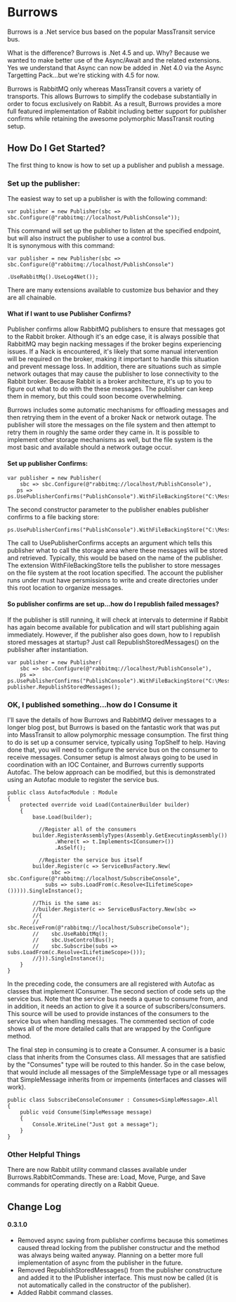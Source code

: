 # Burrows

Burrows is a .Net service bus based on the popular MassTransit service bus.

What is the difference?
Burrows is .Net 4.5 and up.  Why?  Because we wanted to make better use of the Async/Await and the related extensions.
Yes we understand that Async can now be added in .Net 4.0 via the Async Targetting Pack...but we're sticking with 4.5 for now.

Burrows is RabbitMQ only whereas MassTransit covers a variety of transports. This allows Burrows to simplify the codebase substantially 
in order to focus exclusively on Rabbit. As a result, Burrows provides a more full featured implementation of Rabbit including better 
support for publisher confirms while retaining the awesome polymorphic MassTransit routing setup.

## How Do I Get Started?

The first thing to know is how to set up a publisher and publish a message.

### Set up the publisher:
The easiest way to set up a publisher is with the following command:

	var publisher = new Publisher(sbc => sbc.Configure(@"rabbitmq://localhost/PublishConsole"));

This command will set up the publisher to listen at the specified endpoint, but will also instruct the publisher to use a control bus.  
It is synonymous with this command:

	var publisher = new Publisher(sbc => sbc.Configure(@"rabbitmq://localhost/PublishConsole")
												  .UseRabbitMq().UseLog4Net());

There are many extensions available to customize bus behavior and they are all chainable.

#### What if I want to use Publisher Confirms?
Publisher confirms allow RabbitMQ publishers to ensure that messages got to the Rabbit broker.  Although it's an edge case, it is always possible that RabbitMQ may begin 
nacking messages if the broker begins experiencing issues.  If a Nack is encountered, it's likely that some manual intervention will be required on the broker, making it
important to handle this situation and prevent message loss.  In addition, there are situations such as simple network outages that may cause the publisher to lose 
connectivity to the Rabbit broker.  Because Rabbit is a broker architecture, it's up to you to figure out what to do with the these messages.  The publisher can keep 
them in memory, but this could soon become overwhelming.  

Burrows includes some automatic mechanisms for offloading messages and then retrying them in the event of a broker Nack or network outage.  The publisher will store 
the messages on the file system and then attempt to retry them in roughly the same order they came in.  It is possible to implement other storage mechanisms as well,
but the file system is the most basic and available should a network outage occur. 

#### Set up publisher Confirms:

	var publisher = new Publisher(
		sbc => sbc.Configure(@"rabbitmq://localhost/PublishConsole"),
       ps => ps.UsePublisherConfirms("PublishConsole").WithFileBackingStore("C:\MessageBackup"));     

The second constructor parameter to the publisher enables publisher confirms to a file backing store: 

	ps.UsePublisherConfirms("PublishConsole").WithFileBackingStore("C:\MessageBackup")    

The call to UsePublisherConfirms accepts an argument which tells this publisher what to call the storage area where these messages will be stored and retrieved.
Typically, this would be based on the name of the publisher.  The extension WithFileBackingStore tells the publisher to store messages on the file system at the root
location specified.  The account the publisher runs under must have persmissions to write and create directories under this root location to organize messages.

#### So publisher confirms are set up...how do I republish failed messages?
If the publisher is still running, it will check at intervals to determine if Rabbit has again become available for publication and will start publishing again immediately.  However, if the publisher also goes down, how to I republish stored messages at startup?  Just call RepublishStoredMessages() on the publisher after instantiation.

	var publisher = new Publisher(
		sbc => sbc.Configure(@"rabbitmq://localhost/PublishConsole"),
       	ps => ps.UsePublisherConfirms("PublishConsole").WithFileBackingStore("C:\MessageBackup")); 
	publisher.RepublishStoredMessages();

### OK, I published something...how do I Consume it
I'll save the details of how Burrows and RabbitMQ deliver messages to a longer blog post, but Burrows is based on the fantastic work that was put into MassTransit to 
allow polymorphic message consumption.  The first thing to do is set up a consumer service, typically using TopShelf to help.  Having done that, you will need to configure
the service bus on the consumer to receive messages.  Consumer setup is almost always going to be used in coordination with an IOC Container, and Burrows currently supports
Autofac.  The below approach can be modified, but this is demonstrated using an Autofac module to register the service bus.

	public class AutofacModule : Module
    {
        protected override void Load(ContainerBuilder builder)
        {
            base.Load(builder);

			  //Register all of the consumers
            builder.RegisterAssemblyTypes(Assembly.GetExecutingAssembly())
                   .Where(t => t.Implements<IConsumer>())
                   .AsSelf();

			  //Register the service bus itself
            builder.Register(c => ServiceBusFactory.New(
				  sbc => sbc.Configure(@"rabbitmq://localhost/SubscribeConsole",
                subs => subs.LoadFrom(c.Resolve<ILifetimeScope>())))).SingleInstance();

            //This is the same as:
            //builder.Register(c => ServiceBusFactory.New(sbc =>
            //{
            //    sbc.ReceiveFrom(@"rabbitmq://localhost/SubscribeConsole");
            //    sbc.UseRabbitMq();
            //    sbc.UseControlBus();
            //    sbc.Subscribe(subs => subs.LoadFrom(c.Resolve<ILifetimeScope>()));
            //})).SingleInstance();
        }
    }

In the preceding code, the consumers are all registered with Autofac as classes that implement IConsumer.  The second section of code sets up the service bus.
Note that the service bus needs a queue to consume from, and in addition, it needs an action to give it a source of subscribers/consumers.  This source will
be used to provide instances of the consumers to the service bus when handling messages. The commented section of code shows all of the more detailed calls that are wrapped
by the Configure method.

The final step in consuming is to create a Consumer.  A consumer is a basic class that inherits from the Consumes class.  All messages that are satisfied by the 
"Consumes" type will be routed to this hander.  So in the case below, that would include all messages of the SimpleMessage type or all messages that SimpleMessage inherits 
from or impements (interfaces and classes will work).
 
	public class SubscribeConsoleConsumer : Consumes<SimpleMessage>.All
    {
        public void Consume(SimpleMessage message)
        {
            Console.WriteLine("Just got a message");
        }
    }

### Other Helpful Things
There are now Rabbit utility command classes available under Burrows.RabbitCommands.  These are:
Load, Move, Purge, and Save commands for operating directly on a Rabbit Queue.

##  Change Log
#### 0.3.1.0
* Removed async saving from publisher confirms because this sometimes caused thread locking from the publisher constructur and the method was always being waited anyway.  Planning on a better more full implementation of async from the publisher in the future.
* Removed RepublishStoredMessages() from the publisher constructure and added it to the IPublisher interface.  This must now be called (it is not automatically called in the constructor of the publisher).
* Added Rabbit command classes.

